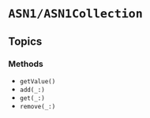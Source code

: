 # ``ASN1/ASN1Collection``

## Topics

### Methods

- ``getValue()``
- ``add(_:)``
- ``get(_:)``
- ``remove(_:)``
